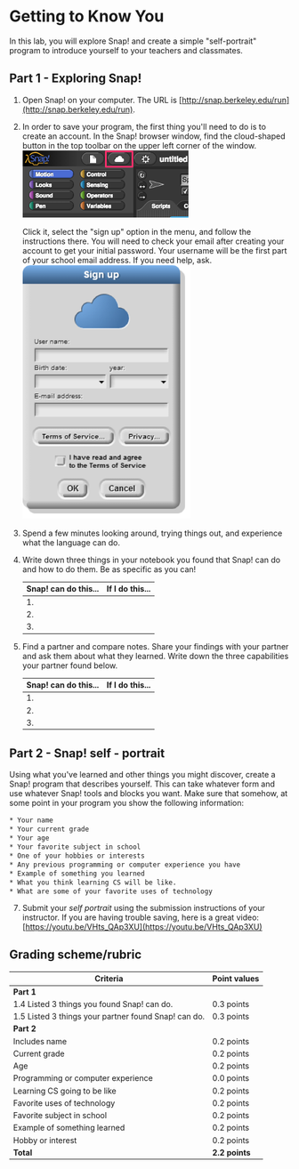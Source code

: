 # Getting to Know You

In this lab, you will explore Snap! and create a simple "self-portrait" program to introduce yourself to your teachers and classmates.

## Part 1 - Exploring Snap!

1. Open Snap! on your computer.  The URL is [http://snap.berkeley.edu/run](http://snap.berkeley.edu/run).

2. In order to save your program, the first thing you'll need to do is to create an account. In the Snap! browser window, find the cloud-shaped button in the top toolbar on the upper left corner of the window.
    ![The cloud menu button](images/cloud_button.png)

    Click it, select the "sign up" option in the menu, and follow the instructions there. You will need to check your email after creating your account to get your initial password.  Your username will be the first part of your school email address.  If you need help, ask.
    ![Sign up window](images/sign_up_page.png)

3. Spend a few minutes looking around, trying things out, and experience what the language can do.

4. Write down three things in your notebook you found that Snap! can do and how to do them. Be as specific as you can!

     | Snap! can do this...| If I do this... |
     | --- | --- |
     | 1.  |     |
     | 2.  |     |
     | 3.  |   |

5. Find a partner and compare notes.  Share your findings with your partner and ask them about what they learned.  Write down the three capabilities your partner found below.

     | Snap! can do this... | If I do this... |
     | --- | --- |
     | 1.  |     |
     | 2.  |     |
     | 3.  |     |

## Part 2 - Snap! self - portrait

Using what you've learned and other things you might discover, create a Snap! program that describes yourself. This can take whatever form and use whatever Snap! tools and blocks you want. Make sure that somehow, at some point in your program you show the following information:

    * Your name
    * Your current grade
    * Your age
    * Your favorite subject in school
    * One of your hobbies or interests
    * Any previous programming or computer experience you have
    * Example of something you learned
    * What you think learning CS will be like.
    * What are some of your favorite uses of technology

7. Submit your _self portrait_ using the submission instructions of your instructor. If you are having trouble saving, here is a great video:  [https://youtu.be/VHts_QAp3XU](https://youtu.be/VHts_QAp3XU)

## Grading scheme/rubric

| **Criteria** | Point values |
| --------- | --- |
| **Part 1** | |
| 1.4 Listed 3 things you found Snap! can do. | 0.3 points |
| 1.5 Listed 3 things your partner found Snap! can do. | 0.3 points     |
| **Part 2** | |
| Includes name | 0.2 points |
| Current grade | 0.2 points |
| Age | 0.2 points     |
| Programming or computer experience | 0.0 points |
| Learning CS going to be like | 0.2 points |
| Favorite uses of technology | 0.2 points |
| Favorite subject in school | 0.2 points |
| Example of something learned | 0.2 points |
| Hobby or interest | 0.2 points |
| **Total** | **2.2 points** |
